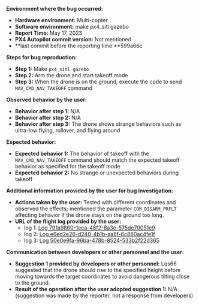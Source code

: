 **Environment where the bug occurred:**

- **Hardware environment:** Multi-copter
- **Software environment:** make px4_sitl gazebo
- **Report Time:** May 17, 2023
- **PX4 Autopilot commit version:** Not mentioned
- **last commit before the reporting time:**599a66c

**Steps for bug reproduction:**

- **Step 1:** Make `px4_sitl gazebo`
- **Step 2:** Arm the drone and start takeoff mode
- **Step 3:** When the drone is on the ground, execute the code to send `MAV_CMD_NAV_TAKEOFF` command

**Observed behavior by the user:**

- **Behavior after step 1:** N/A
- **Behavior after step 2:** N/A
- **Behavior after step 3:** The drone shows strange behaviors such as ultra-low flying, rollover, and flying around

**Expected behavior:**

- **Expected behavior 1:** The behavior of takeoff with the `MAV_CMD_NAV_TAKEOFF` command should match the expected takeoff behavior as specified for the takeoff mode
- **Expected behavior 2:** No strange or unexpected behaviors during takeoff

**Additional information provided by the user for bug investigation:**

- **Actions taken by the user:** Tested with different coordinates and observed the effects; mentioned the parameter `COM_DISARM_PRFLT` affecting behavior if the drone stays on the ground too long.
- **URL of the flight log provided by the user:**
  - log 1: [Log 791a9860-1eca-48f2-8a3e-575de70051e9](https://logs.px4.io/plot_app?log=791a9860-1eca-48f2-8a3e-575de70051e9)
  - log 2: [Log e6ed2e26-d240-4b1b-aa6f-6c860ac4fe1f](https://logs.px4.io/plot_app?log=e6ed2e26-d240-4b1b-aa6f-6c860ac4fe1f)
  - log 3: [Log 50e0e9fa-96ba-478b-8524-533b2f22d365](https://logs.px4.io/plot_app?log=50e0e9fa-96ba-478b-8524-533b2f22d365)

**Communication between developers or other personnel and the user:**

- **Suggestion 1 provided by developers or other personnel:** Lqs66 suggested that the drone should rise to the specified height before moving towards the target coordinates to avoid dangerous tilting close to the ground.
- **Result of the operation after the user adopted suggestion 1:** N/A (suggestion was made by the reporter, not a response from developers)
